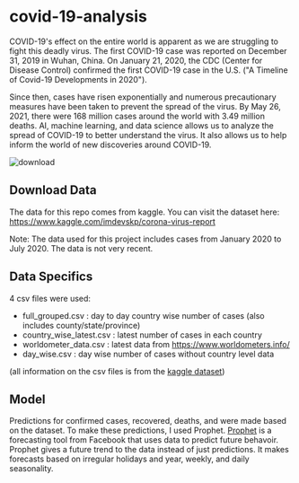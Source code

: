 # covid-19-analysis
COVID-19's effect on the entire world is apparent as we are struggling to fight this deadly virus. 
The first COVID-19 case was reported on December 31, 2019 in Wuhan, China. 
On January 21, 2020, the CDC (Center for Disease Control) confirmed the first COVID-19 case in the U.S. ("A Timeline of Covid-19 Developments in 2020"). 

Since then, cases have risen exponentially and numerous precautionary measures have been taken to prevent the spread of the virus. By May 26, 2021, there were 168 million cases around the world with 3.49 million deaths. AI, machine learning, and data science allows us to analyze the spread of COVID-19 to better understand the virus. It also allows us to help inform the world of new discoveries around COVID-19. 

![download](https://user-images.githubusercontent.com/75640165/119728300-2691f100-be28-11eb-9dcd-3a74360577aa.jpg)
## Download Data
The data for this repo comes from kaggle. You can visit the dataset here: https://www.kaggle.com/imdevskp/corona-virus-report 

Note: The data used for this project includes cases from January 2020 to July 2020. The data is not very recent. 

## Data Specifics
4 csv files were used:
- full_grouped.csv : day to day country wise number of cases (also includes county/state/province)
- country_wise_latest.csv : latest number of cases in each country
- worldometer_data.csv :  latest data from https://www.worldometers.info/
- day_wise.csv : day wise number of cases without country level data

(all information on the csv files is from the [kaggle dataset](https://www.kaggle.com/imdevskp/corona-virus-report))
## Model
Predictions for confirmed cases, recovered, deaths, and were made based on the dataset. To make these predictions, I used Prophet.
[Prophet](https://facebook.github.io/prophet/#:~:text=Prophet%20is%20a%20procedure%20for,daily%20seasonality%2C%20plus%20holiday%20effects.&text=Prophet%20is%20open%20source%20software,download%20on%20CRAN%20and%20PyPI.) is a forecasting tool from Facebook that uses data to predict future behavoir. Prophet gives a future trend to the data instead of just predictions.
It makes forecasts based on irregular holidays and year, weekly, and daily seasonality.

